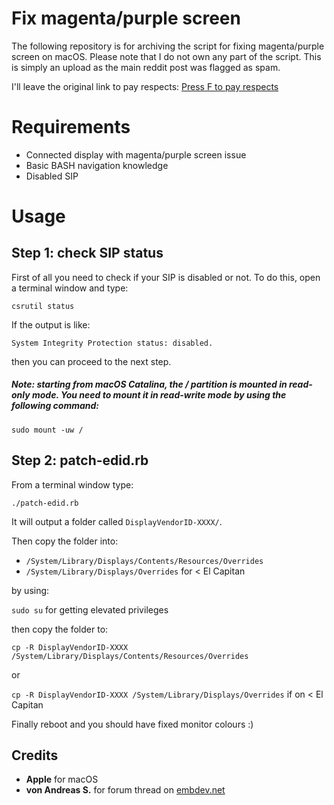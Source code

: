 # Fix magenta/purple screen 

The following repository is for archiving the script for fixing magenta/purple screen on macOS. 
Please note that I do not own any part of the script. This is simply an upload as the main reddit post was flagged as spam. 

I'll leave the original link to pay respects: [Press F to pay respects](https://www.reddit.com/r/hackintosh/comments/atxnev/fixing_purplemagenta_screen_on_a_macoshackintosh/)

# Requirements

- Connected display with magenta/purple screen issue
- Basic BASH navigation knowledge
- Disabled SIP 

# Usage

## Step 1: check SIP status

First of all you need to check if your SIP is disabled or not. To do this, open a terminal window and type:

`csrutil status`

If the output is like:

`System Integrity Protection status: disabled.`

then you can proceed to the next step.

##### Note: starting from macOS Catalina, the / partition is mounted in read-only mode. You need to mount it in read-write mode by using the following command:

`sudo mount -uw /`

## Step 2: patch-edid.rb
From a terminal window type: 

`./patch-edid.rb`

It will output a folder called `DisplayVendorID-XXXX/`.

Then copy the folder into:

- `/System/Library/Displays/Contents/Resources/Overrides` 
- `/System/Library/Displays/Overrides` for < El Capitan

by using:

`sudo su` for getting elevated privileges

then copy the folder to:


`cp -R DisplayVendorID-XXXX /System/Library/Displays/Contents/Resources/Overrides`

or 

`cp -R DisplayVendorID-XXXX /System/Library/Displays/Overrides` if on < El Capitan

Finally reboot and you should have fixed monitor colours :)

## Credits

* **Apple** for macOS
* **von Andreas S.** for forum thread on [embdev.net](https://embdev.net/topic/284710)



